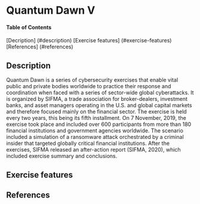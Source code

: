 # Quantum Dawn V

#### Table of Contents 
[Decription] (#description)
[Exercise features] (#exercise-features)
[References] (#references)

## Description 
Quantum Dawn is a series of cybersecurity exercises that enable vital public and private bodies worldwide to practice their response and coordination when faced with a series of sector-wide global cyberattacks. It is organized by SIFMA, a trade association for broker-dealers, investment banks, and asset managers operating in the U.S. and global capital markets and therefore focused mainly on the financial sector. The exercise is held every two years, this being its fifth installment. On 7 November, 2019, the exercise took place and included over 600 participants from more than 180 financial institutions and government agencies worldwide. The scenario included a simulation of a ransomware attack orchestrated by a criminal insider that targeted globally critical financial institutions. After the exercises, SIFMA released an after-action report (SIFMA, 2020), which included exercise summary and conclusions.

## Exercise features

## References